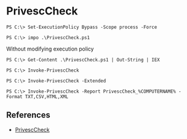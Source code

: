 # PrivescCheck

`PS C:\> Set-ExecutionPolicy Bypass -Scope process -Force`

`PS C:\> impo .\PrivescCheck.ps1`

Without modifying execution policy

`PS C:\> Get-Content .\PrivescCheck.ps1 | Out-String | IEX`

`PS C:\> Invoke-PrivescCheck`

`PS C:\> Invoke-PrivescCheck -Extended`

`PS C:\> Invoke-PrivescCheck -Report PrivescCheck_%COMPUTERNAME% -Format TXT,CSV,HTML,XML`

## References

- [PrivescCheck](https://github.com/itm4n/PrivescCheck)